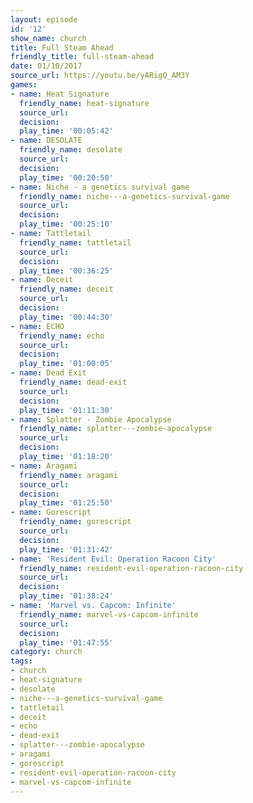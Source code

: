 ```yaml
---
layout: episode
id: '12'
show_name: church
title: Full Steam Ahead
friendly_title: full-steam-ahead
date: 01/10/2017
source_url: https://youtu.be/yARigQ_AM3Y
games:
- name: Heat Signature
  friendly_name: heat-signature
  source_url: 
  decision: 
  play_time: '00:05:42'
- name: DESOLATE
  friendly_name: desolate
  source_url: 
  decision: 
  play_time: '00:20:50'
- name: Niche - a genetics survival game
  friendly_name: niche---a-genetics-survival-game
  source_url: 
  decision: 
  play_time: '00:25:10'
- name: Tattletail
  friendly_name: tattletail
  source_url: 
  decision: 
  play_time: '00:36:25'
- name: Deceit
  friendly_name: deceit
  source_url: 
  decision: 
  play_time: '00:44:30'
- name: ECHO
  friendly_name: echo
  source_url: 
  decision: 
  play_time: '01:00:05'
- name: Dead Exit
  friendly_name: dead-exit
  source_url: 
  decision: 
  play_time: '01:11:30'
- name: Splatter - Zombie Apocalypse
  friendly_name: splatter---zombie-apocalypse
  source_url: 
  decision: 
  play_time: '01:18:20'
- name: Aragami
  friendly_name: aragami
  source_url: 
  decision: 
  play_time: '01:25:50'
- name: Gorescript
  friendly_name: gorescript
  source_url: 
  decision: 
  play_time: '01:31:42'
- name: 'Resident Evil: Operation Racoon City'
  friendly_name: resident-evil-operation-racoon-city
  source_url: 
  decision: 
  play_time: '01:38:24'
- name: 'Marvel vs. Capcom: Infinite'
  friendly_name: marvel-vs-capcom-infinite
  source_url: 
  decision: 
  play_time: '01:47:55'
category: church
tags:
- church
- heat-signature
- desolate
- niche---a-genetics-survival-game
- tattletail
- deceit
- echo
- dead-exit
- splatter---zombie-apocalypse
- aragami
- gorescript
- resident-evil-operation-racoon-city
- marvel-vs-capcom-infinite
---
```

